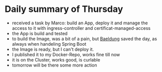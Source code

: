 # Daily summary of Thursday

- received a task by Marco: build an App, deploy it and manage the access to it with ingress-controller and certificat-managed-access
- the App is build and tested
- to build the Image, was a bit of a pain, but [Baeldung](https://www.baeldung.com/spring-boot-docker-images) saved the day, as always when handeling Spring Boot
- the Image is ready, but I can't deploy it.
- I published it to my Docker-Repo, works fine till now
- it is on the Cluster, works good, is curlable
- tomorrow will be there some more action